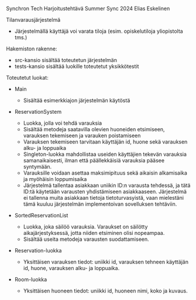 Synchron Tech Harjoitustehtävä
Summer Sync 2024
Elias Eskelinen

Tilanvarausjärjestelmä
- Järjestelmällä käyttäjä voi varata tiloja (esim. opiskelutiloja yliopistolta tms.)

Hakemiston rakenne: 
- src-kansio sisältää toteutetun järjestelmän
- tests-kansio sisältää luokille toteutetut yksikkötestit

Toteutetut luokat: 
- Main
    - Sisältää esimerkkiajon järjestelmän käytöstä

- ReservationSystem
    - Luokka, jolla voi tehdä varauksia
    - Sisältää metodeja saatavilla olevien huoneiden etsimiseen, varauksen tekemiseen ja varauken poistamiseen
    - Varauksen tekemiseen tarvitaan käyttäjän id, huone sekä varauksen alku- ja loppuaika
    - Singleton-luokka mahdollistaa useiden käyttäjien tekevän varauksia samanaikaisesti, ilman että päällekkäisiä varauksia pääsee syntymään. 
    - Varauksille voidaan asettaa maksimipituus sekä aikaisin alkamisaika ja myöhäisin loppumisaika
    - Järjestelmä tallentaa asiakkaan uniikin ID:n varausta tehdessä, ja tätä ID:tä käytetään varausten yhdistämiseen asiakkaaseen. Järjestelmä ei tallenna muita asiakkaan tietoja tietoturvasyistä, vaan mielestäni tämä kuuluu järjestelmän implementoivan sovelluksen tehtäviin. 

- SortedReservationList
    - Luokka, joka säilöö varauksia. Varaukset on säilötty aikajärjestyksessä, jotta niiden etsiminen olisi nopeampaa. 
    - Sisältää useita metodeja varausten suodattamiseen.

- Reservation-luokka
    - Yksittäisen varauksen tiedot: uniikki id, varauksen tehneen käyttäjän id, huone, varauksen alku- ja loppuaika.

- Room-luokka
    - Yksittäisen huoneen tiedot: uniikki id, huoneen nimi, koko ja kuvaus.



